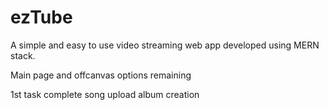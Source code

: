 # ezTube
A simple and easy to use video streaming web app developed using MERN stack.

Main page and offcanvas options remaining

1st task complete song upload album creation
